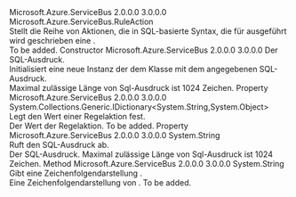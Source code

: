 <Type Name="SqlRuleAction" FullName="Microsoft.Azure.ServiceBus.SqlRuleAction">
  <TypeSignature Language="C#" Value="public sealed class SqlRuleAction : Microsoft.Azure.ServiceBus.RuleAction" />
  <TypeSignature Language="ILAsm" Value=".class public auto ansi sealed beforefieldinit SqlRuleAction extends Microsoft.Azure.ServiceBus.RuleAction" />
  <TypeSignature Language="DocId" Value="T:Microsoft.Azure.ServiceBus.SqlRuleAction" />
  <TypeSignature Language="VB.NET" Value="Public NotInheritable Class SqlRuleAction&#xA;Inherits RuleAction" />
  <TypeSignature Language="F#" Value="type SqlRuleAction = class&#xA;    inherit RuleAction" />
  <AssemblyInfo>
    <AssemblyName>Microsoft.Azure.ServiceBus</AssemblyName>
    <AssemblyVersion>2.0.0.0</AssemblyVersion>
    <AssemblyVersion>3.0.0.0</AssemblyVersion>
  </AssemblyInfo>
  <Base>
    <BaseTypeName>Microsoft.Azure.ServiceBus.RuleAction</BaseTypeName>
  </Base>
  <Interfaces />
  <Docs>
    <summary>
            Stellt die Reihe von Aktionen, die in SQL-basierte Syntax, die für ausgeführt wird geschrieben eine <see cref="T:Microsoft.Azure.ServiceBus.Message" />.
            </summary>
    <remarks>To be added.</remarks>
  </Docs>
  <Members>
    <Member MemberName=".ctor">
      <MemberSignature Language="C#" Value="public SqlRuleAction (string sqlExpression);" />
      <MemberSignature Language="ILAsm" Value=".method public hidebysig specialname rtspecialname instance void .ctor(string sqlExpression) cil managed" />
      <MemberSignature Language="DocId" Value="M:Microsoft.Azure.ServiceBus.SqlRuleAction.#ctor(System.String)" />
      <MemberSignature Language="VB.NET" Value="Public Sub New (sqlExpression As String)" />
      <MemberSignature Language="F#" Value="new Microsoft.Azure.ServiceBus.SqlRuleAction : string -&gt; Microsoft.Azure.ServiceBus.SqlRuleAction" Usage="new Microsoft.Azure.ServiceBus.SqlRuleAction sqlExpression" />
      <MemberType>Constructor</MemberType>
      <AssemblyInfo>
        <AssemblyName>Microsoft.Azure.ServiceBus</AssemblyName>
        <AssemblyVersion>2.0.0.0</AssemblyVersion>
        <AssemblyVersion>3.0.0.0</AssemblyVersion>
      </AssemblyInfo>
      <Parameters>
        <Parameter Name="sqlExpression" Type="System.String" />
      </Parameters>
      <Docs>
        <param name="sqlExpression">Der SQL-Ausdruck.</param>
        <summary>
            Initialisiert eine neue Instanz der dem <see cref="T:Microsoft.Azure.ServiceBus.SqlRuleAction" /> Klasse mit dem angegebenen SQL-Ausdruck.
            </summary>
        <remarks>Maximal zulässige Länge von Sql-Ausdruck ist 1024 Zeichen.</remarks>
      </Docs>
    </Member>
    <Member MemberName="Parameters">
      <MemberSignature Language="C#" Value="public System.Collections.Generic.IDictionary&lt;string,object&gt; Parameters { get; }" />
      <MemberSignature Language="ILAsm" Value=".property instance class System.Collections.Generic.IDictionary`2&lt;string, object&gt; Parameters" />
      <MemberSignature Language="DocId" Value="P:Microsoft.Azure.ServiceBus.SqlRuleAction.Parameters" />
      <MemberSignature Language="VB.NET" Value="Public ReadOnly Property Parameters As IDictionary(Of String, Object)" />
      <MemberSignature Language="F#" Value="member this.Parameters : System.Collections.Generic.IDictionary&lt;string, obj&gt;" Usage="Microsoft.Azure.ServiceBus.SqlRuleAction.Parameters" />
      <MemberType>Property</MemberType>
      <AssemblyInfo>
        <AssemblyName>Microsoft.Azure.ServiceBus</AssemblyName>
        <AssemblyVersion>2.0.0.0</AssemblyVersion>
        <AssemblyVersion>3.0.0.0</AssemblyVersion>
      </AssemblyInfo>
      <ReturnValue>
        <ReturnType>System.Collections.Generic.IDictionary&lt;System.String,System.Object&gt;</ReturnType>
      </ReturnValue>
      <Docs>
        <summary>
            Legt den Wert einer Regelaktion fest.
            </summary>
        <value>Der Wert der Regelaktion.</value>
        <remarks>To be added.</remarks>
      </Docs>
    </Member>
    <Member MemberName="SqlExpression">
      <MemberSignature Language="C#" Value="public string SqlExpression { get; }" />
      <MemberSignature Language="ILAsm" Value=".property instance string SqlExpression" />
      <MemberSignature Language="DocId" Value="P:Microsoft.Azure.ServiceBus.SqlRuleAction.SqlExpression" />
      <MemberSignature Language="VB.NET" Value="Public ReadOnly Property SqlExpression As String" />
      <MemberSignature Language="F#" Value="member this.SqlExpression : string" Usage="Microsoft.Azure.ServiceBus.SqlRuleAction.SqlExpression" />
      <MemberType>Property</MemberType>
      <AssemblyInfo>
        <AssemblyName>Microsoft.Azure.ServiceBus</AssemblyName>
        <AssemblyVersion>2.0.0.0</AssemblyVersion>
        <AssemblyVersion>3.0.0.0</AssemblyVersion>
      </AssemblyInfo>
      <ReturnValue>
        <ReturnType>System.String</ReturnType>
      </ReturnValue>
      <Docs>
        <summary>
            Ruft den SQL-Ausdruck ab.
            </summary>
        <value>Der SQL-Ausdruck.</value>
        <remarks>Maximal zulässige Länge von Sql-Ausdruck ist 1024 Zeichen.</remarks>
      </Docs>
    </Member>
    <Member MemberName="ToString">
      <MemberSignature Language="C#" Value="public override string ToString ();" />
      <MemberSignature Language="ILAsm" Value=".method public hidebysig virtual instance string ToString() cil managed" />
      <MemberSignature Language="DocId" Value="M:Microsoft.Azure.ServiceBus.SqlRuleAction.ToString" />
      <MemberSignature Language="VB.NET" Value="Public Overrides Function ToString () As String" />
      <MemberSignature Language="F#" Value="override this.ToString : unit -&gt; string" Usage="sqlRuleAction.ToString " />
      <MemberType>Method</MemberType>
      <AssemblyInfo>
        <AssemblyName>Microsoft.Azure.ServiceBus</AssemblyName>
        <AssemblyVersion>2.0.0.0</AssemblyVersion>
        <AssemblyVersion>3.0.0.0</AssemblyVersion>
      </AssemblyInfo>
      <ReturnValue>
        <ReturnType>System.String</ReturnType>
      </ReturnValue>
      <Parameters />
      <Docs>
        <summary>
            Gibt eine Zeichenfolgendarstellung <see cref="T:Microsoft.Azure.ServiceBus.SqlRuleAction" />.
            </summary>
        <returns>Eine Zeichenfolgendarstellung von <see cref="T:Microsoft.Azure.ServiceBus.SqlRuleAction" />.</returns>
        <remarks>To be added.</remarks>
      </Docs>
    </Member>
  </Members>
</Type>